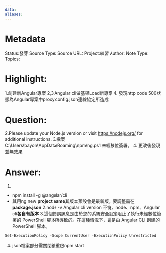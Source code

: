 ```yaml
---
data:
aliases:
---
```

# Metadata
Status:發芽
Source Type:
Source URL:
Project:練習
Author:
Note Type:
Topics:


# Highlight:
1.創建新Angular專案
2,3.Angular cli做基架Load新專案
4. 發現http code 500狀態為Angular專案中proxy.config.json連線協定所造成
# Question:
2.Please update your Node.js version or visit https://nodejs.org/ for additional instructions.
3.檔案 C:\Users\bayon\AppData\Roaming\npm\ng.ps1 未經數位簽署。
4. 更改後發現並無效果
# Answer:
1.
- npm install -g @angular/cli
- 其用ng new **project name**其版本預設會是最新版，要調整需在**package.json**
2.node -v Angular cli version 不符，node、npm、Angular cli**各自有版本**
3.這個錯誤訊息是由於您的系統安全設定阻止了執行未經數位簽署的 PowerShell 腳本所導致的。在這種情況下，這是由 Angular CLI 創建的 PowerShell 腳本。
```
Set-ExecutionPolicy -Scope CurrentUser -ExecutionPolicy Unrestricted
```
4. json檔案部分需關閉後重啟npm start